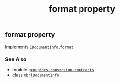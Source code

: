 ﻿---
title: format property
second_title: GroupDocs.Conversion for Python via .NET API References
description: 
type: docs
weight: 40
url: /python-net/groupdocs.conversion.contracts/xbrldocumentinfo/format/
is_root: false
---

## format property


Implements [`IDocumentInfo.format`](/conversion/python-net/groupdocs.conversion.contracts/idocumentinfo#format)

### See Also
* module [`groupdocs.conversion.contracts`](../../)
* class [`XbrlDocumentInfo`](/conversion/python-net/groupdocs.conversion.contracts/xbrldocumentinfo)
